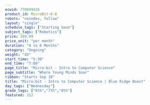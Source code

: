 ```yaml
---
ecwid: 770949426
product_id: MicroBit-6-8
robots: "noindex, follow"
layout: "single"
schedule_tags: ["Starting Soon"]
subject_tags: ["Robotics"]
price: 169.99
price_unit: "per month"
duration: "4 to 6 Months"
category: "Ongoing"
weight: "43"
start_time: "5:30"
end_time: "7:00"
page_title: "Micro:bit - Intro to Computer Science"
page_subtitle: "Where Young Minds Soar"
ribbon: "Starts Sep 10"
title: "Micro:bit - Intro to Computer Science | Blue Ridge Boost"
day_tags: ["Wednesday"]
grade_tags: ["6th","7th","8th"]
featured: 212
---
```

